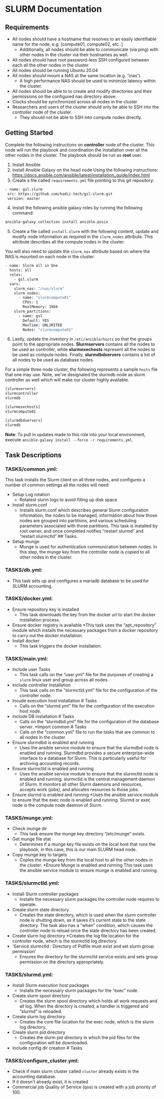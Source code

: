 # SLURM Documentation
## Requirements
* All nodes should have a hostname that resolves to an easily identifiable name for the node, e.g. [compute01, compute02, etc..]
   * Additionally, all nodes should be able to communicate (via ping) with other nodes in the cluster via their hostnames as well. 
* All nodes should have root password-less SSH configured between each all the other nodes in the cluster
* All nodes should be running Ubuntu 20.04
* All nodes should mount a NAS at the same location (e.g. '\nas').
   * A high performance NAS should be used to minimize latency within the cluster.
* All nodes should be able to to create and modify directories and their permissions on the configured nas directory above.
* Clocks should be synchronized across all nodes in the cluster
* Researchers and users of the cluster should only be able to SSH into the controller node of the cluster.
    * They should not be able to SSH into compute nodes directly.


## Getting Started
Complete the following instructions on **controller** node of the cluster. This node will run the playbook and coordination the installation over all the other nodes in the cluster. The playbook should be run as **root** user.
1. Install Ansible
2. Install Ansible Galaxy on the head node Using the following instructions: https://docs.ansible.com/ansible/latest/installation_guide/index.html
3. Create a file called `requirements.yml` file pointing to this git repository:

 ```sh
- name: gsl.slurm
  src: https://github.com/hadii-tech/gsl-slurm.git
  version: master

```
4. Install the following ansible galaxy roles by running the following command:
 
 ```sh
ansible-galaxy collection install ansible.posix
```

5. Create a file called `install.slurm` with the following content, update and modify node information as required in the `slurm_nodes` attribute. This attribute describes all the compute nodes in the cluster.

You will also need to update the `slurm_nas` attribute based on where the NAS is mounted on each node in the cluster.
 
 ```sh
 - name: Slurm all in One
   hosts: all
   roles:
     - gsl.slurm
   vars:
     slurm_nas: "/nas/slurm" 
     slurm_nodes:
       - name: "slurmcompute01"
         CPUs: 1
         RealMemory: 1984
     slurm_partitions:
       - name: gsl
         Default: YES
         MaxTime: UNLIMITED
         Nodes: "slurmcompute01"
```
6. Lastly, update the inventory in `/etc/ansible/hosts` so that the groups point to the appropriate nodes. **Slurmservers** contains all the nodes to be used as controller, while **slurmexechosts** represent all the nodes to be used as compute nodes. Finally, **slurmdbdservers** contains a list of all nodes to be used as database nodes. 

For a simple three node cluster, the following represents a sample `hosts` file that one may use. Note, we've designated the slurmdb node as slurm controller as well which will make our cluster highly available.

 ```sh
[slurmservers]
slurmcontroller
slurmdb

[slurmexechosts]
slurmcompute01

[slurmdbdservers]
slurmdb

```
**Note**: To pull in updates made to this role into your local environment, execute `ansible-galaxy install --force -r requirements.yml`.

## Task Descriptions

### TASKS/common.yml:
This task installs the Slurm client on all three nodes, and configures a number of common settings all the nodes will need:
* Setup Log rotation 
  * Rotatest slurm logs to avoid filling up disk space
* Install slurm.conf 
  *	Installs slurm.conf which describes general Slurm configuration information, the nodes to be managed, information about how those nodes are grouped into partitions, and various scheduling parameters associated with those partitions. This task is installed by root owner, and once completed notifies “restart slurmd” and “restart slurmctld” ## Tasks.
* Setup munge
   * Munge is used for authentication communication between nodes. In this step, the munge key from the controller node is copied to all other nodes in the cluster.

### TASKS/db.yml:
* This task sets up and configures a mariadb database to be used for SLURM accounting.

### TASKS/docker.yml:
 * Ensure repository key is installed
     *	This task downloads the key from the docker url to start the docker installation process.
 * Ensure docker registry is available 
     *This task uses the “apt_repository” module which installs the necessary packages from a docker repository to carry out the docker installation.
* Install docker
  * This task triggers the docker installation.


### TASKS/main.yml:
* Include user Tasks
  * This task calls on the “user.yml” file for the purposes of creating a `slurm` linux user and group across all nodes.
* Include controller installation
   * This task calls on the “slurmctld.yml” file for the configuration of the controller node. 
* Incude execution host installation # Tasks
   * Calls on the “slurmd.yml” file for the configuration of the execution host node.
* Include DB installation # Tasks
   * Calls on the “slurmdbd.yml” file for the configuration of the database server.
*Import common # Tasks
   * Calls on the “common.yml” file to run the tasks that are common to all nodes in the cluster
* Ensure slurmdbd is enabled and running
   * Uses the ansible service module to ensure that the slurmdbd node is enabled and running. Slurmdbd provides a secure enterprise-wide interface to a database for Slurm. This is particularly useful for archiving accounting records.
* Ensure slurmctld is enabled and running
   * Uses the ansible service module to ensure that the slurmctld node is enabled and running. slurmctld is the central management daemon of Slurm. It monitors all other Slurm daemons and resources, accepts work (jobs), and allocates resources to those jobs.
* Ensure slurmd is enabled and running
   *Uses the ansible service module to ensure that the exec node is enabled and running. Slurmd or exec node is the compute node daemon of Slurm. 

### TASKS/munge.yml:
* Check munge dir
  * This task ensure the munge key directory “/etc/munge” exists.
* Get munge file stat
   * Determines if a munge key file exists on the local host that runs the playbook, in this case, this is our main SLURM head node.
* Copy munge key to targets
   * Copies the munge key from the local host to all the other nodes in the cluster.
*Ensure Munge is enabled and running
  This task uses the ansible service module to ensure munge is enabled and running.
  
### TASKS/slurmctld.yml:
* Install Slurm controller packages
    * Installs the necessary slurm packages the controller node requires to operate.
* Create slurm state directory
    * Creates the state directory, which is used when the slurm controller node is shutting down, as it saves it’s current state to the state directory. The task also has a “when” condition, which causes the controller node to reload once the state directory has been created.
*  Create slurm log directory
    *Creates the log file location for the controller node, which is the slurmctld log directory. 
* 'Service slurmctld : Directory of Pidfile must exist and set slurm group permission'
   * Ensures the directory for the slurmctld service exists and sets group permission on the directory appropriately. 

### TASKS/slurmd.yml:
* Install Slurm execution host packages
   * Installs the necessary slurm packages for the “exec” node.  
* Create slurm spool directory
    * Creates the slurm spool directory which holds all work requests and all log. When the directory is created, a handler is triggered and “slurmd” is reloaded. 
* Create slurm log directory
    *	Creates the core file location for the exec node, which is the slurm log directory. 
* Create slurm pid directory
    * Creates the slurm pid directory in which the pid files for the configuration will be downloaded. 
* Include config dir creation # Tasks
 
 
### TASKS/configure_cluster.yml:
* Check if main slurm cluster called `cluster` already exists in the accounting database.
* If it doesn't already exist, it is created
* Commercial job Quality of Service (qos) is created with a job priority of 100.

